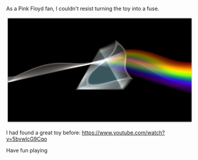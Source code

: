 As a Pink Floyd fan, I couldn't resist turning the toy into a fuse.

[![TDSOTM_Nebula](TDSOTM_Nebula_screenshot.png)](TDSOTM_Nebula.fuse)


I had found a great toy before: https://www.youtube.com/watch?v=5bvwlcG9Cqo

Have fun playing